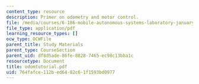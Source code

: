 ```yaml
---
content_type: resource
description: Primer on odometry and motor control.
file: /media/courses/6-186-mobile-autonomous-systems-laboratory-january-iap-2005/764fafce112bed6482c61f1593bd0977_odomtutorial.pdf
file_type: application/pdf
learning_resource_types: []
ocw_type: OCWFile
parent_title: Study Materials
parent_type: CourseSection
parent_uid: df8d5ade-86fe-8828-7465-ec98c13bba1c
resourcetype: Document
title: odomtutorial.pdf
uid: 764fafce-112b-ed64-82c6-1f1593bd0977
---
```

